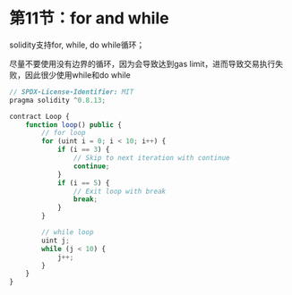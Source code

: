 # 第11节：for and while

solidity支持for, while, do while循环；

尽量不要使用没有边界的循环，因为会导致达到gas limit，进而导致交易执行失败，因此很少使用while和do while

```js
// SPDX-License-Identifier: MIT
pragma solidity ^0.8.13;

contract Loop {
    function loop() public {
        // for loop
        for (uint i = 0; i < 10; i++) {
            if (i == 3) {
                // Skip to next iteration with continue
                continue;
            }
            if (i == 5) {
                // Exit loop with break
                break;
            }
        }

        // while loop
        uint j;
        while (j < 10) {
            j++;
        }
    }
}

```

